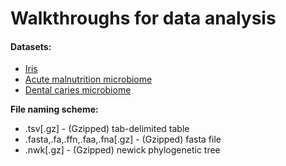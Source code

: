 # Walkthroughs for data analysis

#### Datasets:
* [Iris](data/iris)
* [Acute malnutrition microbiome](data/microbiome__acute-malnutrition)
* [Dental caries microbiome](data/microbiome__dental-caries)

**File naming scheme:**

* .tsv[.gz] - (Gzipped) tab-delimited table
* .fasta,.fa,.ffn,.faa,.fna[.gz] - (Gzipped) fasta file
* .nwk[.gz] - (Gzipped) newick phylogenetic tree
